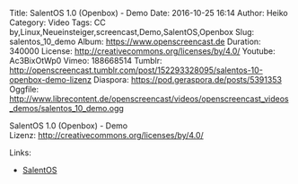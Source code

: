 Title: SalentOS 1.0 (Openbox) - Demo
Date: 2016-10-25 16:14
Author: Heiko
Category: Video
Tags: CC by,Linux,Neueinsteiger,screencast,Demo,SalentOS,Openbox
Slug: salentos_10_demo
Album: https://www.openscreencast.de
Duration: 340000
License: http://creativecommons.org/licenses/by/4.0/
Youtube: Ac3BixOtWp0
Vimeo: 188668514
Tumblr: http://openscreencast.tumblr.com/post/152293328095/salentos-10-openbox-demo-lizenz
Diaspora: https://pod.geraspora.de/posts/5391353
Oggfile: http://www.librecontent.de/openscreencast/videos/openscreencast_videos_demos/salentos_10_demo.ogg

SalentOS 1.0 (Openbox) - Demo  
Lizenz: <http://creativecommons.org/licenses/by/4.0/>  
  

Links:

  * [SalentOS](http://www.salentos.it/)

